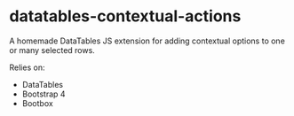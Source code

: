 # datatables-contextual-actions
A homemade DataTables JS extension for adding contextual options to one or many selected rows.

Relies on:
- DataTables
- Bootstrap 4
- Bootbox
